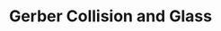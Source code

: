 ---
title: "Gerber Collision and Glass"
url: /oak-forest/gerber-collision-and-glass/
shop: car repair
---